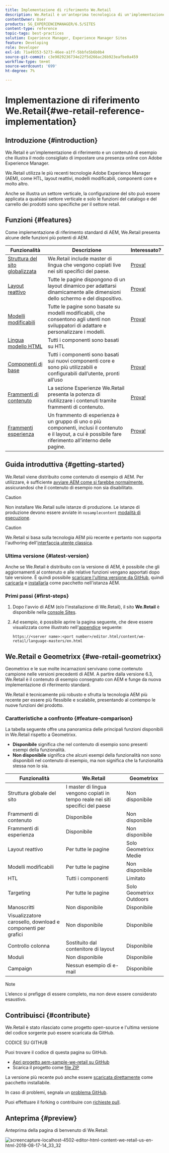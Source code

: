 ```yaml
---
title: Implementazione di riferimento We.Retail
description: We.Retail è un'anteprima tecnologica di un'implementazione di riferimento che illustra il modo consigliato di impostare una presenza online con AEM
contentOwner: User
products: SG_EXPERIENCEMANAGER/6.5/SITES
content-type: reference
topic-tags: best-practices
solution: Experience Manager, Experience Manager Sites
feature: Developing
role: Developer
exl-id: 71a49353-5273-46ee-a1ff-5bbfe5b6b0b4
source-git-commit: c3e9029236734e22f5d266ac26b923eafbe0a459
workflow-type: tm+mt
source-wordcount: '699'
ht-degree: 7%

---
```


# Implementazione di riferimento We.Retail{#we-retail-reference-implementation}

## Introduzione {#introduction}

We.Retail è un&#39;implementazione di riferimento e un contenuto di esempio che illustra il modo consigliato di impostare una presenza online con Adobe Experience Manager.

We.Retail utilizza le più recenti tecnologie Adobe Experience Manager (AEM), come HTL, layout reattivi, modelli modificabili, componenti core e molto altro.

Anche se illustra un settore verticale, la configurazione del sito può essere applicata a qualsiasi settore verticale e solo le funzioni del catalogo e del carrello dei prodotti sono specifiche per il settore retail.

## Funzioni {#features}

Come implementazione di riferimento standard di AEM, We.Retail presenta alcune delle funzioni più potenti di AEM.

| **Funzionalità** | **Descrizione** | **Interessato?** |
|---|---|---|
| [Struttura del sito globalizzata](/help/sites-administering/tc-bp.md) | We.Retail include master di lingua che vengono copiati live nei siti specifici del paese. | [Prova!](/help/sites-developing/we-retail-globalized-site-structure.md) |
| [Layout reattivo](/help/sites-authoring/responsive-layout.md) | Tutte le pagine dispongono di un layout dinamico per adattarsi dinamicamente alle dimensioni dello schermo e del dispositivo. | [Prova!](/help/sites-developing/we-retail-responsive-layout.md) |
| [Modelli modificabili](/help/sites-developing/page-templates-editable.md) | Tutte le pagine sono basate su modelli modificabili, che consentono agli utenti non sviluppatori di adattare e personalizzare i modelli. | [Prova!](/help/sites-developing/we-retail-editable-templates.md) |
| [Lingua modello HTML](https://experienceleague.adobe.com/it/docs/experience-manager-htl/content/overview) | Tutti i componenti sono basati su HTL |  |
| [Componenti di base](https://experienceleague.adobe.com/it/docs/experience-manager-core-components/using/introduction) | Tutti i componenti sono basati sui nuovi componenti core e sono più utilizzabili e configurabili dall’utente, pronti all’uso | [Prova!](/help/sites-developing/we-retail-core-components.md) |
| [Frammenti di contenuto](/help/assets/content-fragments/content-fragments.md) | La sezione Esperienze We.Retail presenta la potenza di riutilizzare i contenuti tramite frammenti di contenuto. | [Prova!](/help/sites-developing/we-retail-content-fragments.md) |
| [Frammenti esperienza](/help/sites-authoring/experience-fragments.md) | Un frammento di esperienza è un gruppo di uno o più componenti, inclusi il contenuto e il layout, a cui è possibile fare riferimento all’interno delle pagine. | [Prova!](/help/sites-developing/we-retail-experience-fragments.md) |

## Guida introduttiva {#getting-started}

We.Retail viene distribuito come contenuto di esempio di AEM. Per utilizzare, è sufficiente [avviare AEM come si farebbe normalmente](/help/sites-deploying/deploy.md#getting-started), assicurandosi che il contenuto di esempio non sia disabilitato.

>[!CAUTION]
>
>Non installare We.Retail sulle istanze di produzione. Le istanze di produzione devono essere avviate in `nosamplecontent` [modalità di esecuzione](/help/sites-deploying/configure-runmodes.md).

>[!CAUTION]
>
>We.Retail si basa sulla tecnologia AEM più recente e pertanto non supporta l&#39;authoring dell&#39;[interfaccia utente classica](/help/sites-classic-ui-authoring/classic-page-author-first-steps.md).

### Ultima versione {#latest-version}

Anche se We.Retail è distribuito con la versione di AEM, è possibile che gli aggiornamenti al contenuto e alle relative funzioni vengano apportati dopo tale versione. È quindi possibile [scaricare l&#39;ultima versione da GitHub](https://github.com/Adobe-Marketing-Cloud/aem-sample-we-retail/releases), quindi [caricarla](/help/sites-administering/package-manager.md#uploading-packages-from-your-file-system) e [installarla](/help/sites-administering/package-manager.md#installing-packages) come pacchetto nell&#39;istanza AEM.

### Primi passi {#first-steps}

1. Dopo l&#39;avvio di AEM (e/o l&#39;installazione di We.Retail), il sito **We.Retail** è disponibile nella [console Sites](/help/sites-authoring/basic-handling.md#global-navigation).
1. Ad esempio, è possibile aprire la pagina seguente, che deve essere visualizzata come illustrato nell&#39;[appendice](#appendix) seguente:

   `https://<server name>:<port number>/editor.html/content/we-retail/language-masters/en.html`

## We.Retail e Geometrixx {#we-retail-geometrixx}

Geometrixx e le sue molte incarnazioni servivano come contenuto campione nelle versioni precedenti di AEM. A partire dalla versione 6.3, We.Retail è il contenuto di esempio consegnato con AEM e funge da nuova implementazione di riferimento standard.

We.Retail è tecnicamente più robusto e sfrutta la tecnologia AEM più recente per essere più flessibile e scalabile, presentando al contempo le nuove funzioni del prodotto.

### Caratteristiche a confronto {#feature-comparison}

La tabella seguente offre una panoramica delle principali funzioni disponibili in We.Retail rispetto a Geometrixx.

* **Disponibile** significa che nel contenuto di esempio sono presenti esempi della funzionalità.
* **Non disponibile** significa che alcuni esempi della funzionalità non sono disponibili nel contenuto di esempio, ma non significa che la funzionalità stessa non lo sia.

| **Funzionalità** | **We.Retail** | **Geometrixx** |
|---|---|---|
| Struttura globale del sito | I master di lingua vengono copiati in tempo reale nei siti specifici del paese | Non disponibile |
| Frammenti di contenuto | Disponibile | Non disponibile |
| Frammenti di esperienza | Disponibile | Non disponibile |
| Layout reattivo | Per tutte le pagine | Solo Geometrixx Medie |
| Modelli modificabili | Per tutte le pagine | Non disponibile |
| HTL | Tutti i componenti | Limitato |
| Targeting | Per tutte le pagine | Solo Geometrixx Outdoors |
| Manoscritti | Non disponibile | Disponibile |
| Visualizzatore carosello, download e componenti per grafici | Non disponibile | Disponibile |
| Controllo colonna | Sostituito dal contenitore di layout | Disponibile |
| Moduli | Non disponibile | Disponibile |
| Campaign | Nessun esempio di e-mail | Disponibile |

>[!NOTE]
>
>L’elenco si prefigge di essere completo, ma non deve essere considerato esaustivo.

## Contribuisci {#contribute}

We.Retail è stato rilasciato come progetto open-source e l&#39;ultima versione del codice sorgente può essere scaricata da GitHub.

CODICE SU GITHUB

Puoi trovare il codice di questa pagina su GitHub.

* [Apri progetto aem-sample-we-retail su GitHub](https://github.com/Adobe-Marketing-Cloud/aem-sample-we-retail)
* Scarica il progetto come [file ZIP](https://codeload.github.com/Adobe-Marketing-Cloud/aem-sample-we-retail/zip/refs/heads/master)

La versione più recente può anche essere [scaricata direttamente](https://github.com/Adobe-Marketing-Cloud/aem-sample-we-retail/releases/tag/we.retail.reactor-4.0.0) come pacchetto installabile.

In caso di problemi, segnala un [problema GitHub](https://github.com/Adobe-Marketing-Cloud/aem-sample-we-retail/issues).

Puoi effettuare il forking o contribuire con [richieste pull](https://github.com/Adobe-Marketing-Cloud/aem-sample-we-retail/pulls).

## Anteprima {#preview}

Anteprima della pagina di benvenuto di We.Retail:

![screencapture-localhost-4502-editor-html-content-we-retail-us-en-html-2018-08-17-14_33_32](assets/screencapture-localhost-4502-editor-html-content-we-retail-us-en-html-2018-08-17-14_33_32.png)
